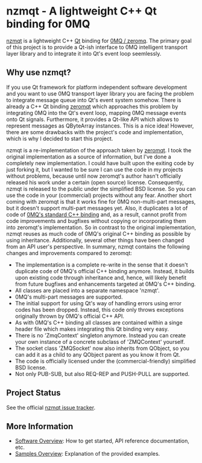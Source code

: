 nzmqt - A lightweight C++ Qt binding for 0MQ
============================================

[nzmqt][] is a lightweight C++ [Qt][] binding for [0MQ / zeromq][zeromq]. The primary goal of this project is to provide a Qt-ish interface to 0MQ intelligent transport layer library and to integrate it into Qt's event loop seemlessly.

Why use nzmqt?
--------------

If you use Qt framework for platform independent software development and you want to use 0MQ transport layer library you are facing the problem to integrate message queue into Qt's event system somehow. There is already a C++ Qt binding [zeromqt][] which approaches this problem by integrating 0MQ into the Qt's event loop, mapping 0MQ message events onto Qt signals. Furthermore, it provides a Qt-like API which allows to represent messages as QByteArray instances. This is a nice idea! However, there are some drawbacks with the project's code and implementation, which is why I decided to start this project.

nzmqt is a re-implementation of the approach taken by [zeromqt][]. I took the original implementation as a source of information, but I've done a completely new implementation. I could have built upon the exiting code by just forking it, but I wanted to be sure I can use the code in my projects without problems, because until now zeromqt's author hasn't officially released his work under a certain (open source) license. Consequently, nzmqt is released to the public under the simplified BSD license. So you can use the code in your (commercial) projects without any fear. Another short coming with zeromqt is that it works fine for 0MQ non-multi-part messages, but it doesn't support multi-part messages yet. Also, it duplicates a lot of code of [0MQ's standard C++ binding][cppzmq] and, as a result, cannot profit from code improvements and bugfixes without copying or incorporating them into zeromqt's implementation. So in contrast to the original implementation, nzmqt reuses as much code of 0MQ's original C++ binding as possible by using inheritance. Additionally, several other things have been changed from an API user's perspective. In summary, nzmqt contains the following changes and improvements compared to zeromqt:

* The implementation is a complete re-write in the sense that it doesn't duplicate code of 0MQ's official C++ binding anymore. Instead, it builds upon existing code through inheritance and, hence, will likely benefit from future bugfixes and enhancements targeted at 0MQ's C++ binding.
* All classes are placed into a separate namespace 'nzmqt'.
* 0MQ's multi-part messages are supported.
* The initial support for using Qt's way of handling errors using error codes has been dropped. Instead, this code only throws exceptions originally thrown by 0MQ's official C++ API.
* As with 0MQ's C++ binding all classes are contained within a singe header file which makes integrating this Qt binding very easy.
* There is no 'ZmqContext' singleton anymore. Instead you can create your own instance of a concrete subclass of 'ZMQContext' yourself.
* The socket class 'ZMQSocket' now also inherits from QObject, so you can add it as a child to any QObject parent as you know it from Qt.
* The code is officially licensed under the (commercial-friendly) simplified BSD license.
* Not only PUB-SUB, but also REQ-REP and PUSH-PULL are supported.

Project Status
--------------

See the official [nzmqt issue tracker].

More Information
----------------

* [Software Overview][]: How to get started, API reference documentation, etc.
* [Samples Overview][]: Explanation of the provided examples.


 [cppzmq]:              https://github.com/zeromq/cppzmq                            "C++ binding for 0MQ on GitHub"
 [nzmqt]:               https://github.com/jonnydee/nzmqt                           "nzmqt project on GitHub"
 [nzmqt issue tracker]: https://github.com/jonnydee/nzmqt/issues                    "nzmqt issue tracker on GitHub"
 [Qt]:                  http://qt-project.org/                                      "Qt project homepage"
 [Samples Overview]:    /wiki/Software.md                                           "nzmqt software overview"
 [Software Overview]:   /wiki/Samples.md                                            "nzmqt samples overview"
 [zeromq]:              http://www.zeromq.org/                                      "0MQ project homepage"
 [zeromqt]:             https://github.com/wttw/zeromqt                             "zeromqt project on GitHub"
